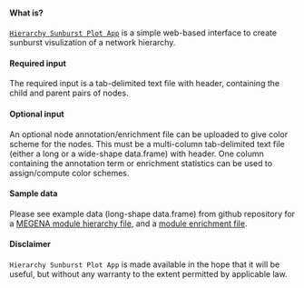 #### What is?

[`Hierarchy Sunburst Plot App`](https://network.shinyapps.io/sunburst/) is a simple web-based interface to create sunburst visulization of a network hierarchy.

#### Required input

The required input is a tab-delimited text file with header, containing the child and parent pairs of nodes.

#### Optional input

An optional node annotation/enrichment file can be uploaded to give color scheme for the nodes. This must be a multi-column tab-delimited text file (either a long or a wide-shape data.frame) with header. One column containing the annotation term or enrichment statistics can be used to assign/compute color schemes.

#### Sample data

Please see example data (long-shape data.frame) from github repository for a [MEGENA module hierarchy file](https://raw.githubusercontent.com/mw201608/sunburst.shiny/master/example/hierarchy.txt), and a [module enrichment file](https://raw.githubusercontent.com/mw201608/sunburst.shiny/master/example/enrichment.tsv).


#### Disclaimer

`Hierarchy Sunburst Plot App` is made available in the hope that it will be useful, but without any warranty to the extent permitted by applicable law.
